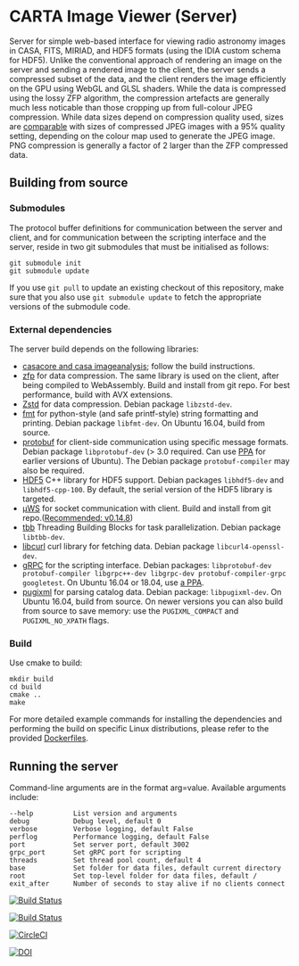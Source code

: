 # CARTA Image Viewer (Server)
Server for simple web-based interface for viewing radio astronomy images in CASA, FITS, MIRIAD, and HDF5 formats (using the IDIA custom schema for HDF5). Unlike the conventional approach of rendering an image on the server and sending a rendered image to the client, the server sends a compressed subset of the data, and the client renders the image efficiently on the GPU using WebGL and GLSL shaders. While the data is compressed using the lossy ZFP algorithm, the compression artefacts are generally much less noticable than those cropping up from full-colour JPEG compression. While data sizes depend on compression quality used, sizes are [comparable](https://docs.google.com/spreadsheets/d/1lp1687TL0bYmbM3jGyjuPd9dYZnrAYGnLIQXWVpnmS0/edit?usp=sharing) with sizes of compressed JPEG images with a 95% quality setting, depending on the colour map used to generate the JPEG image. PNG compression is generally a factor of 2 larger than the ZFP compressed data.

## Building from source

### Submodules

The protocol buffer definitions for communication between the server and client, and for communication between the scripting interface and the server, reside in two git submodules that must be initialised as follows:
```
git submodule init
git submodule update
```

If you use `git pull` to update an existing checkout of this repository, make sure that you also use `git submodule update` to fetch the appropriate versions of the submodule code.

### External dependencies

The server build depends on the following libraries: 
* [casacore and casa imageanalysis](https://github.com/CARTAvis/carta-casacore); follow the build instructions.
* [zfp](https://github.com/LLNL/zfp) for data compression. The same library is used on the client, after being compiled to WebAssembly. Build and install from git repo. For best performance, build with AVX extensions.
* [Zstd](https://github.com/facebook/zstd) for data compression. Debian package `libzstd-dev`.
* [fmt](https://github.com/fmtlib/fmt) for python-style (and safe printf-style) string formatting and printing. Debian package `libfmt-dev`. On Ubuntu 16.04, build from source.
* [protobuf](https://developers.google.com/protocol-buffers) for client-side communication using specific message formats. Debian package `libprotobuf-dev` (> 3.0 required. Can use [PPA](https://launchpad.net/~maarten-fonville/+archive/ubuntu/protobuf) for earlier versions of Ubuntu). The Debian package `protobuf-compiler` may also be required.
* [HDF5](https://support.hdfgroup.org/HDF5/) C++ library for HDF5 support. Debian packages `libhdf5-dev` and `libhdf5-cpp-100`. By default, the serial version of the HDF5 library is targeted.
* [µWS](https://github.com/uNetworking/uWebSockets) for socket communication with client. Build and install from git repo.([Recommended: v0.14.8](https://github.com/uNetworking/uWebSockets/releases/tag/v0.14.8))
* [tbb](https://www.threadingbuildingblocks.org/download) Threading Building Blocks for task parallelization. Debian package `libtbb-dev`.
* [libcurl](https://curl.haxx.se/libcurl/) curl library for fetching data. Debian package `libcurl4-openssl-dev`.
* [gRPC](https://grpc.io/) for the scripting interface. Debian packages: `libprotobuf-dev protobuf-compiler libgrpc++-dev libgrpc-dev protobuf-compiler-grpc googletest`. On Ubuntu 16.04 or 18.04, use [a PPA](https://launchpad.net/~webispy/+archive/ubuntu/grpc).
* [pugixml](https://pugixml.org/) for parsing catalog data. Debian package: `libpugixml-dev`. On Ubuntu 16.04, build from source. On newer versions you can also build from source to save memory: use the `PUGIXML_COMPACT` and `PUGIXML_NO_XPATH` flags.

### Build

Use cmake to build:
```
mkdir build
cd build
cmake ..
make
```

For more detailed example commands for installing the dependencies and performing the build on specific Linux distributions, please refer to the provided [Dockerfiles](https://github.com/CARTAvis/carta-backend/tree/dev/Dockerfiles).

## Running the server

Command-line arguments are in the format arg=value.  Available arguments include:
```
--help          List version and arguments
debug           Debug level, default 0
verbose         Verbose logging, default False
perflog         Performance logging, default False
port            Set server port, default 3002
grpc_port       Set gRPC port for scripting
threads         Set thread pool count, default 4
base            Set folder for data files, default current directory
root            Set top-level folder for data files, default /
exit_after      Number of seconds to stay alive if no clients connect
```

[![Build Status](http://acdc0.asiaa.sinica.edu.tw:47565/job/carta-backend/badge/icon)](http://acdc0.asiaa.sinica.edu.tw:47565/job/carta-backend) 

[![Build Status](https://travis-ci.org/CARTAvis/carta-backend.svg?branch=master)](https://travis-ci.org/CARTAvis/carta-backend)

[![CircleCI](https://circleci.com/gh/CARTAvis/carta-backend.svg?style=svg)](https://circleci.com/gh/CARTAvis/carta-backend)

[![DOI](https://zenodo.org/badge/DOI/10.5281/zenodo.3377984.svg)](https://doi.org/10.5281/zenodo.3377984)
